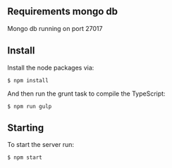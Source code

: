 ## Requirements mongo db

Mongo db running on port 27017

## Install

Install the node packages via:

`$ npm install`

And then run the grunt task to compile the TypeScript:

`$ npm run gulp`

## Starting

To start the server run:

`$ npm start`
